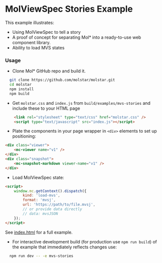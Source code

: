 # MolViewSpec Stories Example

This example illustrates:

- Using MolViewSpec to tell a story
- A proof of concept for separating Mol* into a ready-to-use web component library.
- Ability to load MVS states

### Usage

- Clone Mol* GitHub repo and build it.
```bash
  git clone https://github.com/molstar/molstar.git
  cd molstar
  npm install
  npm build
```

- Get `molstar.css` and `index.js` from `build/examples/mvs-stories` and include these to your HTML page

```html
    <link rel="stylesheet" type="text/css" href="molstar.css" />
    <script type="text/javascript" src="index.js"></script>
```

- Plate the components in your page wrapper in `<div>` elements to set up positioning:

```html
<div class="viewer">
    <mc-viewer name="v1" />
</div>
<div class="snapshot">
    <mc-snapshot-markdown viewer-name="v1" />
</div>
```

- Load MolViewSpec state:

```html
<script>
    window.mc.getContext().dispatch({
        kind: 'load-mvs',
        format: 'mvsj',
        url: 'https://path/to/file.mvsj',
        // or provide data directly
        // data: mvsJSON
    });
</script>
```

See [index.html](./index.html) for a full example.

- For interactive development build (for production use `npm run build`) of the example that immediately reflects changes use:

```bash
  npm run dev -- -e mvs-stories
```